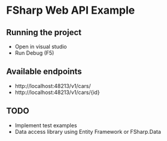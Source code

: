 # FSharp Web API Example

## Running the project

* Open in visual studio
* Run Debug (F5)

## Available endpoints

* http://localhost:48213/v1/cars/
* http://localhost:48213/v1/cars/{id}

## TODO

* Implement test examples
* Data access library using Entity Framework or FSharp.Data

